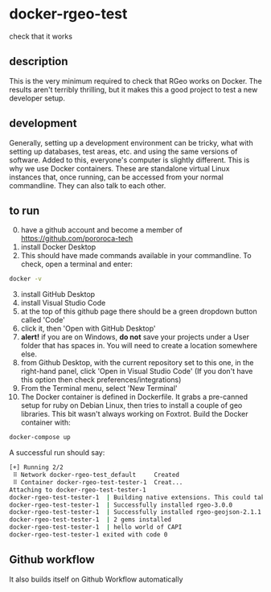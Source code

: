 # docker-rgeo-test

check that it works

## description

This is the very minimum required to check that RGeo works on Docker.
The results aren't terribly thrilling, but it makes this a good project to test a new developer setup.

## development

Generally, setting up a development environment can be tricky, what with setting up databases, test areas, etc. and using the same versions of software. Added to this, everyone's computer is slightly different. This is why we use Docker containers. These are standalone virtual Linux instances that, once running, can be accessed from your normal commandline. They can also talk to each other.

## to run

0. have a github account and become a member of https://github.com/pororoca-tech
1. install Docker Desktop
2. This should have made commands available in your commandline. To check, open a terminal and enter:
```sh
docker -v
```
3. install GitHub Desktop
4. install Visual Studio Code
5. at the top of this github page there should be a green dropdown button called 'Code'
6. click it, then 'Open with GitHub Desktop'
7. **alert!** if you are on Windows, **do not** save your projects under a User folder that has spaces in. You will need to create a location somewhere else.
8. from Github Desktop, with the current repository set to this one, in the right-hand panel, click 'Open in Visual Studio Code' (If you don't have this option then check preferences/integrations)
9. From the Terminal menu, select 'New Terminal'
10. The Docker container is defined in Dockerfile. It grabs a pre-canned setup for ruby on Debian Linux, then tries to install a couple of geo libraries. This bit wasn't always working on Foxtrot. Build the Docker container with:
```sh
docker-compose up
```

A successful run should say:
```sh
[+] Running 2/2
 ⠿ Network docker-rgeo-test_default     Created                                        0.1s
 ⠿ Container docker-rgeo-test-tester-1  Creat...                                       0.1s
Attaching to docker-rgeo-test-tester-1
docker-rgeo-test-tester-1  | Building native extensions. This could take a while...
docker-rgeo-test-tester-1  | Successfully installed rgeo-3.0.0
docker-rgeo-test-tester-1  | Successfully installed rgeo-geojson-2.1.1
docker-rgeo-test-tester-1  | 2 gems installed
docker-rgeo-test-tester-1  | hello world of CAPI
docker-rgeo-test-tester-1 exited with code 0
```

## Github workflow
It also builds itself on Github Workflow automatically

